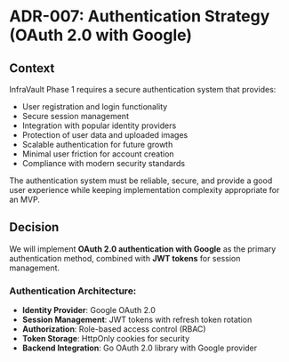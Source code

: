 # ADR-007: Authentication Strategy (OAuth 2.0 with Google)

## Context
InfraVault Phase 1 requires a secure authentication system that provides:
- User registration and login functionality
- Secure session management
- Integration with popular identity providers
- Protection of user data and uploaded images
- Scalable authentication for future growth
- Minimal user friction for account creation
- Compliance with modern security standards

The authentication system must be reliable, secure, and provide a good user experience while keeping implementation complexity appropriate for an MVP.

## Decision
We will implement **OAuth 2.0 authentication with Google** as the primary authentication method, combined with **JWT tokens** for session management.

### Authentication Architecture:
- **Identity Provider**: Google OAuth 2.0
- **Session Management**: JWT tokens with refresh token rotation
- **Authorization**: Role-based access control (RBAC)
- **Token Storage**: HttpOnly cookies for security
- **Backend Integration**: Go OAuth 2.0 library with Google provider